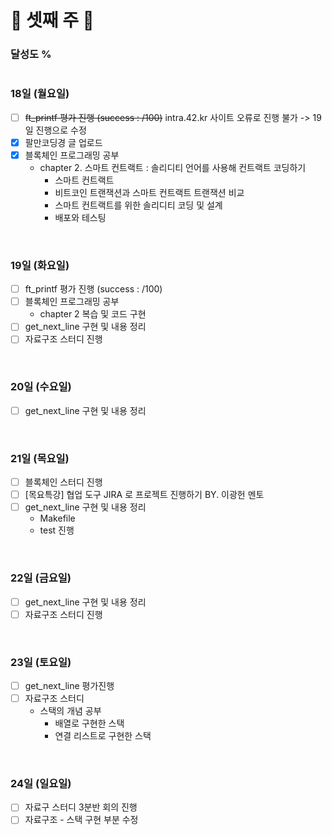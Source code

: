 # 📝 셋째 주 📝

### 달성도 %

<p><i>
</i></p>

#
  
### 18일 (월요일)
- [ ] ~~ft_printf 평가 진행 (success : /100)~~ intra.42.kr 사이트 오류로 진행 불가 -> 19일 진행으로 수정
- [x] 팔만코딩경 글 업로드
- [x] 블록체인 프로그래밍 공부
  - chapter 2. 스마트 컨트랙트 : 솔리디티 언어를 사용해 컨트랙트 코딩하기
    - 스마트 컨트랙트
    - 비트코인 트랜잭션과 스마트 컨트랙트 트랜잭션 비교
    - 스마트 컨트랙트를 위한 솔리디티 코딩 및 설계
    - 배포와 테스팅

<br>

### 19일 (화요일)
- [ ] ft_printf 평가 진행 (success : /100)
- [ ] 블록체인 프로그래밍 공부
  - chapter 2 복습 및 코드 구현
- [ ] get_next_line 구현 및 내용 정리
- [ ] 자료구조 스터디 진행

<br>

### 20일 (수요일)
- [ ] get_next_line 구현 및 내용 정리

<br>

### 21일 (목요일)
- [ ] 블록체인 스터디 진행
- [ ] [목요특강] 협업 도구 JIRA 로 프로젝트 진행하기 BY. 이광헌 멘토
- [ ] get_next_line 구현 및 내용 정리
  - Makefile
  - test 진행

<br>

### 22일 (금요일)
- [ ] get_next_line 구현 및 내용 정리
- [ ] 자료구조 스터디 진행

<br>

### 23일 (토요일)
- [ ] get_next_line 평가진행
- [ ] 자료구조 스터디
  - 스택의 개념 공부
    - 배열로 구현한 스택
    - 연결 리스트로 구현한 스택

<br>

### 24일 (일요일)
- [ ] 자료구 스터디 3분반 회의 진행
- [ ] 자료구조 - 스택 구현 부분 수정

<br>
